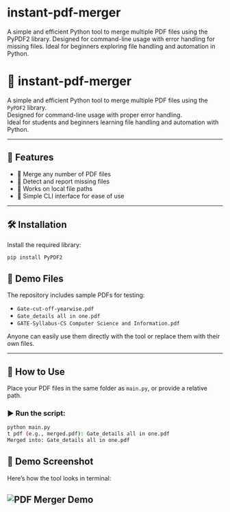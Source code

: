 # instant-pdf-merger
A simple and efficient Python tool to merge multiple PDF files using the PyPDF2 library. Designed for command-line usage with error handling for missing files. Ideal for beginners exploring file handling and automation in Python.
# 📄 instant-pdf-merger

A simple and efficient Python tool to merge multiple PDF files using the `PyPDF2` library.  
Designed for command-line usage with proper error handling.  
Ideal for students and beginners learning file handling and automation with Python.

---

## 🚀 Features

- 🔹 Merge any number of PDF files
- 🔹 Detect and report missing files
- 🔹 Works on local file paths
- 🔹 Simple CLI interface for ease of use

---

## 🛠️ Installation

Install the required library:

```bash
pip install PyPDF2
```
## 📂 Demo Files

The repository includes sample PDFs for testing:

- `Gate-cut-off-yearwise.pdf`
- `Gate_details all in one.pdf`
- `GATE-Syllabus-CS Computer Science and Information.pdf`

Anyone can easily use them directly with the tool or replace them with their own files.

---

## 🧪 How to Use

Place your PDF files in the same folder as `main.py`, or provide a relative path.

### ▶️ Run the script:

```bash
python main.py
t pdf (e.g., merged.pdf): Gate_details all in one.pdf
Merged into: Gate_details all in one.pdf
```
## 📸 Demo Screenshot

Here’s how the tool looks in terminal:

![PDF Merger Demo](https://github.com/user-attachments/assets/168e5215-58ca-4b30-9303-a14b0214df02)
---

